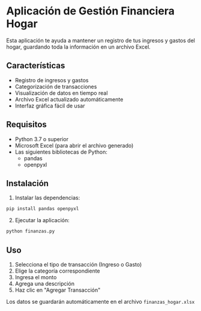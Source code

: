 # Aplicación de Gestión Financiera Hogar

Esta aplicación te ayuda a mantener un registro de tus ingresos y gastos del hogar, guardando toda la información en un archivo Excel.

## Características

- Registro de ingresos y gastos
- Categorización de transacciones
- Visualización de datos en tiempo real
- Archivo Excel actualizado automáticamente
- Interfaz gráfica fácil de usar

## Requisitos

- Python 3.7 o superior
- Microsoft Excel (para abrir el archivo generado)
- Las siguientes bibliotecas de Python:
  - pandas
  - openpyxl

## Instalación

1. Instalar las dependencias:
```bash
pip install pandas openpyxl
```

2. Ejecutar la aplicación:
```bash
python finanzas.py
```

## Uso

1. Selecciona el tipo de transacción (Ingreso o Gasto)
2. Elige la categoría correspondiente
3. Ingresa el monto
4. Agrega una descripción
5. Haz clic en "Agregar Transacción"

Los datos se guardarán automáticamente en el archivo `finanzas_hogar.xlsx`
